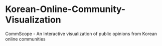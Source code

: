 # Korean-Online-Community-Visualization

CommScope - An Interactive visualization of public opinions from Korean online communities
